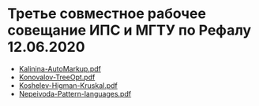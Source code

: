 # Третье совместное рабочее совещание ИПС и МГТУ по Рефалу 12.06.2020

* [Kalinina-AutoMarkup.pdf](Kalinina-AutoMarkup.pdf)
* [Konovalov-TreeOpt.pdf](Konovalov-TreeOpt.pdf)
* [Koshelev-Higman-Kruskal.pdf](Koshelev-Higman-Kruskal.pdf)
* [Nepeivoda-Pattern-languages.pdf](Nepeivoda-Pattern-languages.pdf)
